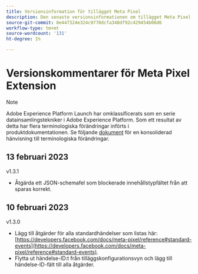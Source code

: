 ```yaml
---
title: Versionsinformation för tillägget Meta Pixel
description: Den senaste versionsinformationen om tillägget Meta Pixel i Adobe Experience Platform.
source-git-commit: 8e447324e324c9770dcfa348df92c429454b06d6
workflow-type: tm+mt
source-wordcount: '131'
ht-degree: 1%

---
```


# Versionskommentarer för Meta Pixel Extension

>[!NOTE]
>
>Adobe Experience Platform Launch har omklassificerats som en serie datainsamlingstekniker i Adobe Experience Platform. Som ett resultat av detta har flera terminologiska förändringar införts i produktdokumentationen. Se följande [dokument](../../../term-updates.md) för en konsoliderad hänvisning till terminologiska förändringar.

## 13 februari 2023

v1.3.1

* Åtgärda ett JSON-schemafel som blockerade innehållstypfältet från att sparas korrekt.

## 10 februari 2023

v1.3.0

* Lägg till åtgärder för alla standardhändelser som listas här: [https://developers.facebook.com/docs/meta-pixel/reference#standard-events](https://developers.facebook.com/docs/meta-pixel/reference#standard-events).
* Flytta ut händelse-ID:t från tilläggskonfigurationsvyn och lägg till händelse-ID-fält till alla åtgärder.
